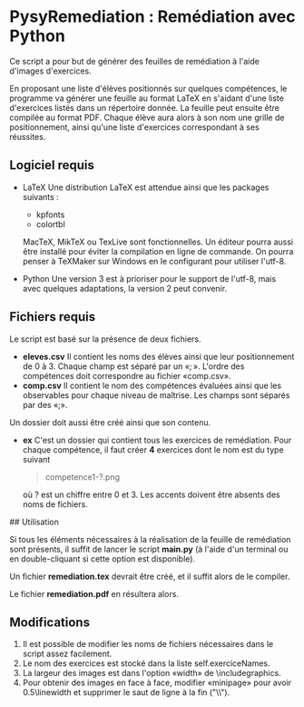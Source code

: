 # PysyRemediation : Remédiation avec Python

Ce script a pour but de générer des feuilles de remédiation à l'aide d'images d'exercices.

En proposant une liste d'élèves positionnés sur quelques compétences, le programme va générer une feuille au format LaTeX en s'aidant d'une liste d'exercices listés dans un répertoire donnée.
La feuille peut ensuite être compilée au format PDF. Chaque élève aura alors à son nom une grille de positionnement, ainsi qu'une liste d'exercices correspondant à ses réussites.

## Logiciel requis

* LaTeX
    Une distribution LaTeX est attendue ainsi que les packages suivants :
    * kpfonts
    * colortbl
    
    MacTeX, MikTeX ou TexLive sont fonctionnelles. Un éditeur pourra aussi être installé pour éviter la compilation en ligne de commande. On pourra penser à TeXMaker sur Windows en le configurant pour utiliser l'utf-8.
    
    
* Python
    Une version 3 est à prioriser pour le support de l'utf-8, mais avec quelques adaptations, la version 2 peut convenir.

## Fichiers requis

Le script est basé sur la présence de deux fichiers.

* **eleves.csv**
    Il contient les noms des élèves ainsi que leur positionnement de 0 à 3. Chaque champ est séparé par un «; ». L'ordre des compétences doit correspondre au fichier «comp.csv».
* **comp.csv**
    Il contient le nom des compétences évaluées ainsi que les observables pour chaque niveau de maîtrise. Les champs sont séparés par des «;».

Un dossier doit aussi être créé ainsi que son contenu.

* **ex**
    C'est un dossier qui contient tous les exercices de remédiation. Pour chaque compétence, il faut créer **4** exercices dont le nom est du type suivant 

    >competence1-?.png
    
    où ? est un chiffre entre 0 et 3. Les accents doivent être absents des noms de fichiers.

## Utilisation

Si tous les éléments nécessaires à la réalisation de la feuille de remédiation sont présents, il suffit de lancer le script **main.py** (à l'aide d'un terminal ou en double-cliquant si cette option est disponible).

Un fichier **remediation.tex** devrait être créé, et il suffit alors de le compiler.

Le fichier **remediation.pdf** en résultera alors.

## Modifications

1. Il est possible de modifier les noms de fichiers nécessaires dans le script assez facilement.
2. Le nom des exercices est stocké dans la liste self.exerciceNames.
3. La largeur des images est dans l'option «width» de \includegraphics.
4. Pour obtenir des images en face à face, modifier «minipage» pour avoir 0.5\linewidth et supprimer le saut de ligne à la fin ("\\\\").
